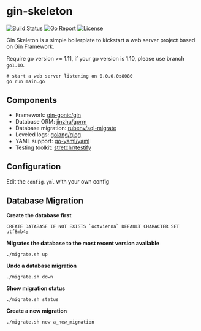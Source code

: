 # gin-skeleton

[![Build Status](https://travis-ci.org/hyperjiang/gin-skeleton.svg?branch=master)](https://travis-ci.org/hyperjiang/gin-skeleton)
[![Go Report](https://goreportcard.com/badge/github.com/hyperjiang/gin-skeleton)](https://goreportcard.com/report/github.com/hyperjiang/gin-skeleton)
[![License](https://img.shields.io/github/license/hyperjiang/gin-skeleton.svg)](https://github.com/hyperjiang/gin-skeleton)

Gin Skeleton is a simple boilerplate to kickstart a web server project based on Gin Framework.

Require go version >= 1.11, if your go version is 1.10, please use branch `go1.10`.

```
# start a web server listening on 0.0.0.0:8080
go run main.go
```

## Components

- Framework: [gin-gonic/gin](https://github.com/gin-gonic/gin)
- Database ORM: [jinzhu/gorm](https://github.com/jinzhu/gorm)
- Database migration: [rubenv/sql-migrate](https://github.com/rubenv/sql-migrate)
- Leveled logs: [golang/glog](https://github.com/golang/glog)
- YAML support: [go-yaml/yaml](https://github.com/go-yaml/yaml)
- Testing toolkit: [stretchr/testify](https://github.com/stretchr/testify)

## Configuration

Edit the `config.yml` with your own config

## Database Migration

**Create the database first**

```
CREATE DATABASE IF NOT EXISTS `octvienna` DEFAULT CHARACTER SET utf8mb4;
```


**Migrates the database to the most recent version available**

```
./migrate.sh up
```

**Undo a database migration**

```
./migrate.sh down
```

**Show migration status**

```
./migrate.sh status
```

**Create a new migration**

```
./migrate.sh new a_new_migration
```

